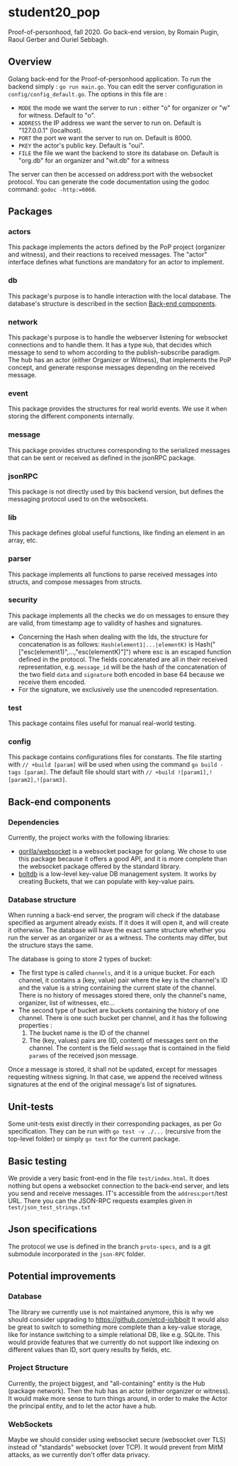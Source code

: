 # student20_pop
Proof-of-personhood, fall 2020. Go back-end version, by Romain Pugin, Raoul Gerber and Ouriel Sebbagh.

## Overview
Golang back-end for the Proof-of-personhood application. To run the backend simply : `go run main.go`. You can edit the 
server configuration in `config/config_default.go`. The options in this file are : 
* `MODE` the mode we want the server to run : either "o" for organizer or "w" for witness. Default to "o".
* `ADDRESS` the IP address we want the server to run on. Default is "127.0.0.1" (localhost).
* `PORT` the port we want the server to run on. Default is 8000.
* `PKEY` the actor's public key. Default is "oui".
* `FILE` the file we want the backend to store its database on. Default is "org.db" for an organizer and "wit.db" for a witness

The server can then be accessed on address:port with the websocket protocol.
You can generate the code documentation using the godoc command: `godoc -http:=6060`.

## Packages
### actors
This package implements the actors defined by the PoP project (organizer and witness), and their reactions to received messages. 
The "actor" interface defines what functions are mandatory for an actor to implement.

### db 
This package's purpose is to handle interaction with the local database. The database's structure is described in the section [Back-end components](#Database-structure).

### network 
This package's purpose is to handle the webserver listening for websocket connections and to handle them.
It has a type `Hub`, that decides which message to send to whom according to the publish-subscribe paradigm.
The hub has an actor (either Organizer or Witness), that implements the PoP concept, and generate response messages 
depending on the received message.

### event
This package provides the structures for real world events. We use it when storing the different components internally.

### message
This package provides structures corresponding to the serialized messages that can be sent or received as defined in the jsonRPC package.

### jsonRPC
This package is not directly used by this backend version, but defines the messaging protocol used to on the websockets.

### lib
This package defines global useful functions, like finding an element in an array, etc.

### parser
This package implements all functions to parse received messages into structs, and compose messages from structs.

### security
This package implements all the checks we do on messages to ensure they are valid, from timestamp age to validity of hashes and signatures.
* Concerning the Hash when dealing with the Ids, the structure for concatenation is as follows:
`Hash(element1|...|elementK)` is Hash("["esc(element1)",...,"esc(elementK)"]") where esc is an escaped function defined in the protocol.
  The fields concatenated are all in their received representation, e.g. `message_id` will be the hash of the concatenation of the two field `data` and
                                                                        `signature` both encoded in base 64 because we receive them encoded.
* For the signature, we exclusively use the unencoded representation. 

### test
This package contains files useful for manual real-world testing.

### config
This package contains configurations files for constants. The file starting with `// +build [param]` will be used when using the command `go build -tags [param]`. The default file should start with `// +build ![param1],![param2],![param3]`.

## Back-end components
### Dependencies
Currently, the project works with the following libraries:
* [gorilla/websocket](https://github.com/gorilla/websocket) is a websocket package for golang. We chose to use this 
package because it offers a good API, and it is more complete than the websocket package offered by the standard library.
* [boltdb](https://github.com/boltdb/bolt) is a low-level key-value DB management system. It works by creating Buckets, 
that we can populate with key-value pairs.

### Database structure
When running a back-end server, the program will check if the database specified as argument already exists. If it does 
it will open it, and will create it otherwise. The database will have the exact same structure whether you run the server 
as an organizer or as a witness. The contents may differ, but the structure stays the same.

The database is going to store 2 types of bucket:
* The first type is called `channels`, and it is a unique bucket. For each channel, it contains a (key, value) pair where the key is the channel's ID
and the value is a string containing the current state of the channel. There is no history of messages stored there, 
only the channel's name, organizer, list of witnesses, etc...
* The second type of bucket are buckets containing the history of one channel. There is one such bucket per channel, and 
it has the following properties :
    1. The bucket name is the ID of the channel
    2. The (key, values) pairs are (ID, content) of messages sent on the channel. The content is the field `message` that
  is contained in the field `params` of the received json message.

Once a message is stored, it shall not be updated, except for messages requesting witness signing. In that case, we 
append the received witness signatures at the end of the original message's list of signatures.

## Unit-tests
Some unit-tests exist directly in their corresponding packages, as per Go specification. They can be run with `go test -v ./...` (recursive from the top-level folder) or simply `go test` for the current package.

## Basic testing
We provide a very basic front-end in the file `test/index.html`. It does nothing but opens a websocket connection to the back-end server, and lets
you send and receive messages. IT's accessible from the `address`:`port`/test URL. There you can the JSON-RPC requests examples given in `test/json_test_strings.txt`


## Json specifications
The protocol we use is defined in the branch `proto-specs`, and is a git submodule incorporated in the `json-RPC` folder.

## Potential improvements
### Database
The library we currently use is not maintained anymore, this is why we should consider upgrading to https://github.com/etcd-io/bbolt
It would also be great to switch to something more complete than a key-value storage, like for instance switching to a 
simple relational DB, like e.g. SQLite. This would provide features that we currently do not support like indexing on 
different values than ID, sort query results by fields, etc.

### Project Structure
Currently, the project biggest, and "all-containing" entity is the Hub (package network). Then the hub has an actor 
(either organizer or witness). It would make more sense to turn things around, in order to make the Actor the
principal entity, and to let the actor have a hub.

### WebSockets
Maybe we should consider using websocket secure (websocket over TLS) instead of "standards" websocket (over TCP). It 
would prevent from MitM attacks, as we currently don't offer data privacy.

